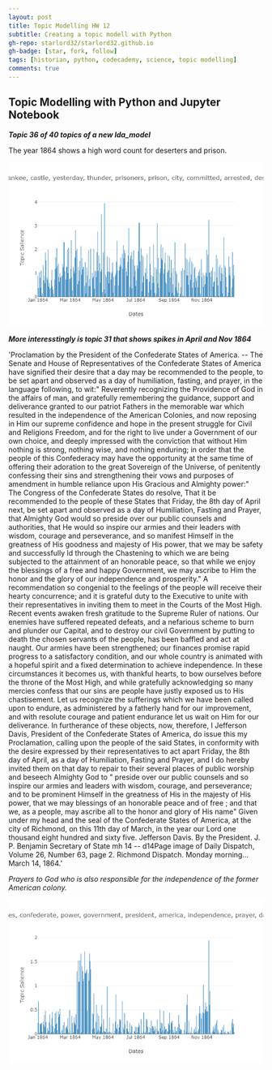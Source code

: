 ```yaml
---
layout: post
title: Topic Modelling HW 12
subtitle: Creating a topic modell with Python
gh-repo: starlord32/starlord32.github.io
gh-badge: [star, fork, follow]
tags: [historian, python, codecademy, science, topic modelling]
comments: true
---
```


## Topic Modelling with Python and Jupyter Notebook

***Topic 36 of 40 topics of a new lda_model***

The year 1864 shows a high word count for deserters and prison.

![topic40](/img/newplot40_topic36.png)

***More interesstingly is topic 31 that shows spikes in April and Nov 1864***

'Proclamation by the President of the Confederate States of America. -- The Senate and House of Representatives of the Confederate States of America have signified their desire that a day may be recommended to the people, to be set apart and observed as a day of humiliation, fasting, and prayer, in the language following, to wit:" Reverently recognizing the Providence of God in the affairs of man, and gratefully remembering the guidance, support and deliverance granted to our patriot Fathers in the memorable war which resulted in the independence of the American Colonies, and now reposing in Him our supreme confidence and hope in the present struggle for Civil and Religions Freedom, and for the right to live under a Government of our own choice, and deeply impressed with the conviction that without Him nothing is strong, nothing wise, and nothing enduring; in order that the people of this Confederacy may have the opportunity at the same time of offering their adoration to the great Sovereign of the Universe, of penitently confessing their sins and strengthening their vows and purposes of amendment in humble reliance upon His Gracious and Almighty power:" The Congress of the Confederate States do resolve, That it be recommended to the people of these States that Friday, the 8th day of April next, be set apart and observed as a day of Humiliation, Fasting and Prayer, that Almighty God would so preside over our public counsels and authorities, that He would so inspire our armies and their leaders with wisdom, courage and perseverance, and so manifest Himself in the greatness of His goodness and majesty of His power, that we may be safety and successfully ld through the Chastening to which we are being subjected to the attainment of an honorable peace, so that while we enjoy the blessings of a free and happy Government, we may ascribe to Him the honor and the glory of our independence and prosperity." A recommendation so congenial to the feelings of the people will receive their hearty concurrence; and it is grateful duty to the Executive to unite with their representatives in inviting them to meet in the Courts of the Most High. Recent events awaken fresh gratitude to the Supreme Ruler of nations. Our enemies have suffered repeated defeats, and a nefarious scheme to burn and plunder our Capital, and to destroy our civil Government by putting to death the chosen servants of the people, has been baffled and act at naught. Our armies have been strengthened; our finances promise rapid progress to a satisfactory condition, and our whole country is animated with a hopeful spirit and a fixed determination to achieve independence. In these circumstances it becomes us, with thankful hearts, to bow ourselves before the throne of the Most High, and while gratefully acknowledging so many mercies confess that our sins are people have justly exposed us to His chastisement. Let us recognize the sufferings which we have been called upon to endure, as administered by a fatherly hand for our improvement, and with resolute courage and patient endurance let us wait on Him for our deliverance. In furtherance of these objects, now, therefore, I Jefferson Davis, President of the Confederate States of America, do issue this my Proclamation, calling upon the people of the said States, in conformity with the desire expressed by their representatives to act apart Friday, the 8th day of April, as a day of Humiliation, Fasting and Prayer, and I do hereby invited them on that day to repair to their several places of public worship and beseech Almighty God to " preside over our public counsels and so inspire our armies and leaders with wisdom, courage, and perseverance; and to be prominent Himself in the greatness of His in the majesty of His power, that we may blessings of an honorable peace and of free ; and that we, as a people, may ascribe all to the honor and glory of His name" Given under my head and the seal of the Confederate States of America, at the city of Richmond, on this 11th day of March, in the year our Lord one thousand eight hundred and sixty five. Jefferson Davis. By the President. J. P. Benjamin Secretary of State mh 14 -- d14Page image of Daily Dispatch, Volume 26, Number 63, page 2. Richmond Dispatch. Monday morning... March 14, 1864.'

*Prayers to God who is also responsible for the independence of the former American colony.*

![topic40](/img/newplot40_topic_31.png)
